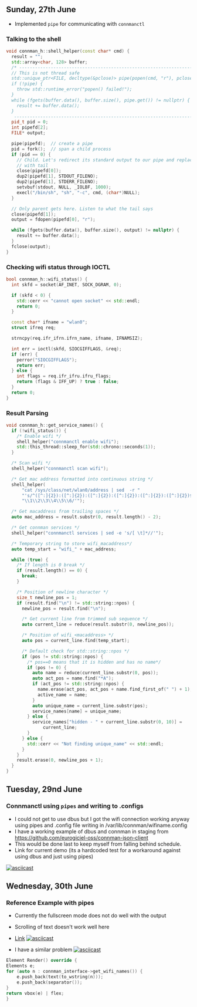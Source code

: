 ## Sunday, 27th June

- Implemented `pipe` for communicating with `connmanctl`

### Talking to the shell

```cpp title="shell_helper"
void connman_h::shell_helper(const char* cmd) {
  result = "";
  std::array<char, 128> buffer;
  /* ----------------------------------------------------------------------
  // This is not thread safe
  std::unique_ptr<FILE, decltype(&pclose)> pipe(popen(cmd, "r"), pclose);
  if (!pipe) {
    throw std::runtime_error("popen() failed!");
  }
  while (fgets(buffer.data(), buffer.size(), pipe.get()) != nullptr) {
    result += buffer.data();
  }
   ---------------------------------------------------------------------- */
  pid_t pid = 0;
  int pipefd[2];
  FILE* output;

  pipe(pipefd);  // create a pipe
  pid = fork();  // span a child process
  if (pid == 0) {
    // Child. Let's redirect its standard output to our pipe and replace process
    // with tail
    close(pipefd[0]);
    dup2(pipefd[1], STDOUT_FILENO);
    dup2(pipefd[1], STDERR_FILENO);
    setvbuf(stdout, NULL, _IOLBF, 1000);
    execl("/bin/sh", "sh", "-c", cmd, (char*)NULL);
  }

  // Only parent gets here. Listen to what the tail says
  close(pipefd[1]);
  output = fdopen(pipefd[0], "r");

  while (fgets(buffer.data(), buffer.size(), output) != nullptr) {
    result += buffer.data();
  }
  fclose(output);
}
```

### Checking wifi status through IOCTL

```cpp title="Code to check wlan0 interface enabled or disabled"
bool connman_h::wifi_status() {
  int skfd = socket(AF_INET, SOCK_DGRAM, 0);

  if (skfd < 0) {
    std::cerr << "cannot open socket" << std::endl;
    return 0;
  }

  const char* ifname = "wlan0";
  struct ifreq req;

  strncpy(req.ifr_ifrn.ifrn_name, ifname, IFNAMSIZ);

  int err = ioctl(skfd, SIOCGIFFLAGS, &req);
  if (err) {
    perror("SIOCGIFFLAGS");
    return err;
  } else {
    int flags = req.ifr_ifru.ifru_flags;
    return (flags & IFF_UP) ? true : false;
  }
  return 0;
}
```

### Result Parsing

```cpp title="Parsing the result"
void connman_h::get_service_names() {
  if (!wifi_status()) {
    /* Enable wifi */
    shell_helper("connmanctl enable wifi");
    std::this_thread::sleep_for(std::chrono::seconds(1));
  }

  /* Scan wifi */
  shell_helper("connmanctl scan wifi");

  /* Get mac address formatted into continuous string */
  shell_helper(
      "cat /sys/class/net/wlan0/address | sed  -r "
      "'s/^([^:]{2}):([^:]{2}):([^:]{2}):([^:]{2}):([^:]{2}):([^:]{2})$/"
      "\\1\\2\\3\\4\\5\\6/'");

  /* Get macaddress from trailing spaces */
  auto mac_address = result.substr(0, result.length() - 2);

  /* Get connman services */
  shell_helper("connmanctl services | sed -e 's/[ \t]*//'");

  /* Temporary string to store wifi_macaddress*/
  auto temp_start = "wifi_" + mac_address;

  while (true) {
    /* If length is 0 break */
    if (result.length() == 0) {
      break;
    }

    /* Position of newline character */
    size_t newline_pos = 1;
    if (result.find("\n") != std::string::npos) {
      newline_pos = result.find("\n");

      /* Get current line from trimmed sub sequence */
      auto current_line = reduce(result.substr(0, newline_pos));

      /* Position of wifi_<macaddress> */
      auto pos = current_line.find(temp_start);

      /* Default check for std::string::npos */
      if (pos != std::string::npos) {
        /* pos==0 means that it is hidden and has no name*/
        if (pos != 0) {
          auto name = reduce(current_line.substr(0, pos));
          auto act_pos = name.find("*A");
          if (act_pos != std::string::npos) {
            name.erase(act_pos, act_pos + name.find_first_of(" ") + 1);
            active_name = name;
          }
          auto unique_name = current_line.substr(pos);
          service_names[name] = unique_name;
        } else {
          service_names["hidden - " + current_line.substr(0, 10)] =
              current_line;
        }
      } else {
        std::cerr << "Not finding unique_name" << std::endl;
      }
    }
    result.erase(0, newline_pos + 1);
  }
}
```

## Tuesday, 29nd June

### Connmanctl using `pipes` and writing to .configs

- I could not get to use dbus but I got the wifi connection working anyway using pipes and .config file writing in /var/lib/connman/wifiname.config
- I have a working example of dbus and connman in staging from https://github.com/eurogiciel-oss/connman-json-client
- This would be done last to keep myself from falling behind schedule.
- Link for current demo (its a hardcoded test for a workaround against using dbus and just using pipes)

[![asciicast](https://asciinema.org/a/422909.svg)](https://asciinema.org/a/422909)

## Wednesday, 30th June

### Reference Example with pipes

- Currently the fullscreen mode does not do well with the output
- Scrolling of text doesn't work well here
- [Link](https://github.com/SAtacker/FTXUI/commit/a2a9ca3b7b57b6d9b3e4509b241558cd7bb590ec)
  [![asciicast](https://asciinema.org/a/423106.svg)](https://asciinema.org/a/423106)

- I have a similar problem
  [![asciicast](https://asciinema.org/a/423111.svg)](https://asciinema.org/a/423111)

```cpp title="The code that's causing this"
Element Render() override {
Elements e;
for (auto n : connman_interface->get_wifi_names()) {
    e.push_back(text(to_wstring(n)));
    e.push_back(separator());
}
return vbox(e) | flex;
}
```

